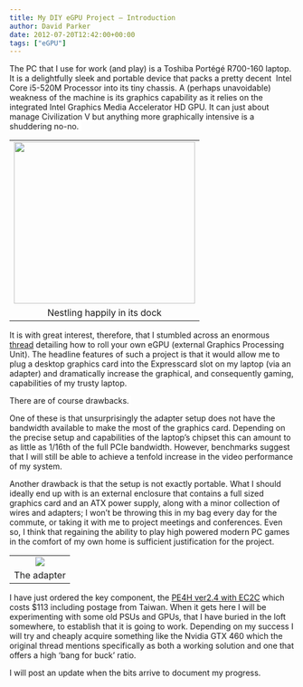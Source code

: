 ```yaml
---
title: My DIY eGPU Project – Introduction
author: David Parker
date: 2012-07-20T12:42:00+00:00
tags: ["eGPU"]
---
```

The PC that I use for work (and play) is a Toshiba Portégé R700-160 laptop. It is a delightfully sleek and portable device that packs a pretty decent  Intel Core i5-520M Processor into its tiny chassis. A (perhaps unavoidable) weakness of the machine is its graphics capability as it relies on the integrated Intel Graphics Media Accelerator HD GPU. <span style="background-color:white;">It can just about manage Civilization V but anything more graphically intensive is a shuddering no-no. </span>

<table align="center" cellpadding="0" cellspacing="0" class="tr-caption-container" style="margin-left:auto;margin-right:auto;text-align:center;">
  <tr>
    <td style="text-align:center;">
      <a href="http://192.168.0.5/wordpress/wp-content/uploads/2014/11/24e8b-laptop.jpg" style="margin-left:auto;margin-right:auto;"><img border="0" height="286" src="http://192.168.0.5/wordpress/wp-content/uploads/2014/11/24e8b-laptop.jpg?w=300" width="320" /></a>
    </td>
  </tr>
  
  <tr>
    <td class="tr-caption" style="text-align:center;">
      Nestling happily in its dock
    </td>
  </tr>
</table>

<span style="background-color:white;">It is with great interest, therefore, that I stumbled across an enormous </span><a href="http://forum.notebookreview.com/e-gpu-external-graphics-discussion/418851-diy-egpu-experiences.html" style="background-color:white;" target="_blank">thread</a><span style="background-color:white;"> detailing how to roll your own eGPU (external Graphics Processing Unit). The headline features of such a project is that it would allow me to plug a desktop graphics card into the Expresscard slot on my laptop (via an adapter) and dramatically increase the graphical, and consequently gaming, capabilities of my trusty laptop.</span>

<span style="background-color:white;">There are of course drawbacks. </span>

<span style="background-color:white;">One of these is that unsurprisingly the adapter setup does not have the bandwidth available to make the most of the graphics card. Depending on the precise setup and capabilities of the laptop&#8217;s chipset this can amount to as little as 1/16th of the full PCIe bandwidth. However, benchmarks suggest that I will still be able to achieve a tenfold increase in the video performance of my system.</span>

<span style="background-color:white;">Another drawback is that the setup is not exactly portable. What I should ideally end up with is an external enclosure that contains a full sized graphics card and an ATX power supply, along with a minor collection of wires and adapters; I won&#8217;t be throwing this in my bag every day for the commute, or taking it with me to project meetings and conferences. Even so, I think that regaining the ability to play high powered modern PC games in the comfort of my own home is sufficient justification for the project.</span>

<table align="center" cellpadding="0" cellspacing="0" class="tr-caption-container" style="margin-left:auto;margin-right:auto;text-align:center;">
  <tr>
    <td style="text-align:center;">
      <img src="http://www.hwtools.net/jpg/PE4H-EC2C-ver2.4.jpg" />
    </td>
  </tr>
  
  <tr>
    <td class="tr-caption" style="text-align:center;">
      The adapter
    </td>
  </tr>
</table>

I have just ordered the key component, the <a href="http://www.hwtools.net/adapter/pe4h.html" target="_blank">PE4H ver2.4 with EC2C</a> which costs $113 including postage from Taiwan. When it gets here I will be experimenting with some old PSUs and GPUs, that I have buried in the loft somewhere, to establish that it is going to work. Depending on my success I will try and cheaply acquire something like the Nvidia GTX 460 which the original thread mentions specifically as both a working solution and one that offers a high &#8216;bang for buck&#8217; ratio.

I will post an update when the bits arrive to document my progress.

<div class="separator" style="clear:both;text-align:center;">
</div>